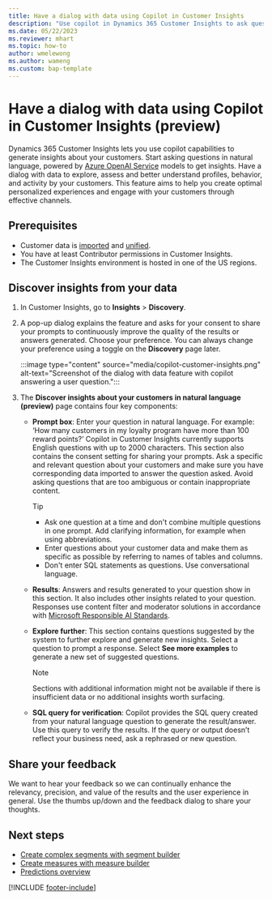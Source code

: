 ```yaml
---
title: Have a dialog with data using Copilot in Customer Insights
description: "Use copilot in Dynamics 365 Customer Insights to ask questions about your unified data." 
ms.date: 05/22/2023
ms.reviewer: mhart
ms.topic: how-to
author: wmelewong
ms.author: wameng
ms.custom: bap-template
---
```


# Have a dialog with data using Copilot in Customer Insights (preview)

Dynamics 365 Customer Insights lets you use copilot capabilities to generate insights about your customers. Start asking questions in natural language, powered by [Azure OpenAI Service](https://azure.microsoft.com/products/cognitive-services/openai-service) models to get insights. Have a dialog with data to explore, assess and better understand profiles, behavior, and activity by your customers. This feature aims to help you create optimal personalized experiences and engage with your customers through effective channels.

## Prerequisites

- Customer data is [imported](data-sources.md) and [unified](data-unification.md).
- You have at least Contributor permissions in Customer Insights.
- The Customer Insights environment is hosted in one of the US regions.

## Discover insights from your data

1. In Customer Insights, go to **Insights** > **Discovery**.
1. A pop-up dialog explains the feature and asks for your consent to share your prompts to continuously improve the quality of the results or answers generated. Choose your preference. You can always change your preference using a toggle on the **Discovery** page later.

   :::image type="content" source="media/copilot-customer-insights.png" alt-text="Screenshot of the dialog with data feature with copilot answering a user question.":::

1. The **Discover insights about your customers in natural language (preview)** page contains four key components:

    - **Prompt box**: Enter your question in natural language. For example: ‘How many customers in my loyalty program have more than 100 reward points?’ Copilot in Customer Insights currently supports English questions with up to 2000 characters. This section also contains the consent setting for sharing your prompts.
    Ask a specific and relevant question about your customers and make sure you have corresponding data imported to answer the question asked. Avoid asking questions that are too ambiguous or contain inappropriate content.

      > [!TIP]
      >
      > - Ask one question at a time and don't combine multiple questions in one prompt. Add clarifying information, for example when using abbreviations.
      > - Enter questions about your customer data and make them as specific as possible by referring to names of tables and columns.
      > - Don't enter SQL statements as questions. Use conversational language.

    - **Results**: Answers and results generated to your question show in this section. It also includes other insights related to your question. Responses use content filter and moderator solutions in accordance with [Microsoft Responsible AI Standards](https://www.microsoft.com/ai/responsible-ai).

    - **Explore further**: This section contains questions suggested by the system to further explore and generate new insights. Select a question to prompt a response. Select **See more examples** to generate a new set of suggested questions.

      > [!NOTE]
      > Sections with additional information might not be available if there is insufficient data or no additional insights worth surfacing.

    - **SQL query for verification**: Copilot provides the SQL query created from your natural language question to generate the result/answer. Use this query to verify the results. If the query or output doesn’t reflect your business need, ask a rephrased or new question.

## Share your feedback

We want to hear your feedback so we can continually enhance the relevancy, precision, and value of the results and the user experience in general. Use the thumbs up/down and the feedback dialog to share your thoughts.

## Next steps

- [Create complex segments with segment builder](segment-builder.md)
- [Create measures with measure builder](measure-builder.md)
- [Predictions overview](predictions-overview.md)

[!INCLUDE [footer-include](includes/footer-banner.md)]
